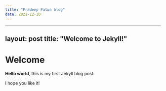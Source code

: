 ```yaml
---
title: "Pradeep Patwa blog"
date: 2021-12-10
---
```

---
layout: post
title:  "Welcome to Jekyll!"
---

# Welcome

**Hello world**, this is my first Jekyll blog post.

I hope you like it!
